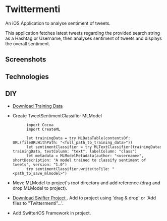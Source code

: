 #  Twittermenti
An iOS Application to analyse sentiment of tweets.

This application fetches latest tweets regarding the provided search string as a Hashtag or Username, then analyses sentiment of tweets and displays the overall sentiment.

## Screenshots

## Technologies

## DIY
- <a href=""> Download Training Data </a>
- Create TweetSentimentClassifier MLModel

            import Cocoa
            import CreateML

            let trainingData = try MLDataTable(contentsOf: URL(fileURLWithPath: "<full_path_to_training_data>"))
            let sentimentClassifier = try MLTextClassifier(trainingData: trainingData, textColumn: "text", labelColumn: "class")
            let metadata = MLModelMetadata(author: "<username>", shortDescription: "A model trained to classify sentiment of tweets", version: "1.0")
            try sentimentClassifier.write(toFile: "<path_to_save_mlmodel>")

- Move MLModel to project's root directory and add reference (drag and drop MLModel to project).
- <a href=""> Download Swifter Project </a>. Add to project using 'drag & drop' or 'Add files to "Twittermenti"...'.
- Add SwifteriOS Framework in project.


